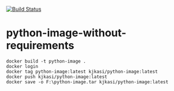 [![Build Status](https://github.com/kjkasi/python-image/actions/workflows/docker-image.yml/badge.svg)](https://github.com/kjkasi/python-image/actions/workflows/docker-image.yml)

# python-image-without-requirements
```
docker build -t python-image .
docker login
docker tag python-image:latest kjkasi/python-image:latest
docker push kjkasi/python-image:latest
docker save -o F:\python-image.tar kjkasi/python-image:latest
```
